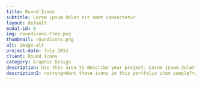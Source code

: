 ```yaml
---
title: Round Icons
subtitle: Lorem ipsum dolor sit amet consectetur.
layout: default
modal-id: 6
img: roundicons-free.png
thumbnail: roundicons.png
alt: image-alt
project-date: July 2014
client: Round Icons
category: Graphic Design
description: Use this area to describe your project. Lorem ipsum dolor sit amet, consectetur adipisicing elit. Est blanditiis dolorem culpa incidunt minus dignissimos deserunt repellat aperiam quasi sunt officia expedita beatae cupiditate, maiores repudiandae, nostrum, reiciendis facere nemo!
description2: <strong>Want these icons in this portfolio item sample?</strong>You can download 60 of them for free, courtesy of <a href="https://getdpd.com/cart/hoplink/18076?referrer=bvbo4kax5k8ogc">RoundIcons.com</a>, or you can purchase the 1500 icon set <a href="https://getdpd.com/cart/hoplink/18076?referrer=bvbo4kax5k8ogc">here</a>.
---
```

